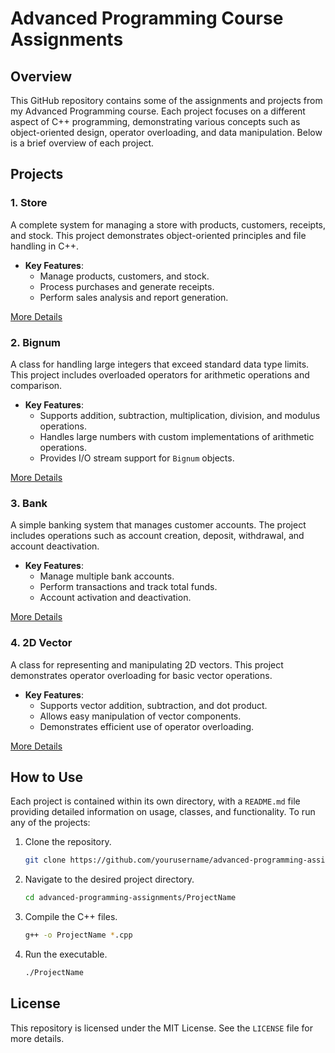 # Advanced Programming Course Assignments

## Overview

This GitHub repository contains some of the assignments and projects from my Advanced Programming course. Each project focuses on a different aspect of C++ programming, demonstrating various concepts such as object-oriented design, operator overloading, and data manipulation. Below is a brief overview of each project.

## Projects

### 1. **Store**
A complete system for managing a store with products, customers, receipts, and stock. This project demonstrates object-oriented principles and file handling in C++.

- **Key Features**:
  - Manage products, customers, and stock.
  - Process purchases and generate receipts.
  - Perform sales analysis and report generation.

[More Details](#Store)

### 2. **Bignum**
A class for handling large integers that exceed standard data type limits. This project includes overloaded operators for arithmetic operations and comparison.

- **Key Features**:
  - Supports addition, subtraction, multiplication, division, and modulus operations.
  - Handles large numbers with custom implementations of arithmetic operations.
  - Provides I/O stream support for `Bignum` objects.

[More Details](#)

### 3. **Bank**
A simple banking system that manages customer accounts. The project includes operations such as account creation, deposit, withdrawal, and account deactivation.

- **Key Features**:
  - Manage multiple bank accounts.
  - Perform transactions and track total funds.
  - Account activation and deactivation.

[More Details](#)

### 4. **2D Vector**
A class for representing and manipulating 2D vectors. This project demonstrates operator overloading for basic vector operations.

- **Key Features**:
  - Supports vector addition, subtraction, and dot product.
  - Allows easy manipulation of vector components.
  - Demonstrates efficient use of operator overloading.

[More Details](#)

## How to Use

Each project is contained within its own directory, with a `README.md` file providing detailed information on usage, classes, and functionality. To run any of the projects:

1. Clone the repository.
   ```bash
   git clone https://github.com/yourusername/advanced-programming-assignments.git
   ```
2. Navigate to the desired project directory.
   ```bash
   cd advanced-programming-assignments/ProjectName
   ```
3. Compile the C++ files.
   ```bash
   g++ -o ProjectName *.cpp
   ```
4. Run the executable.
   ```bash
   ./ProjectName
   ```

## License

This repository is licensed under the MIT License. See the `LICENSE` file for more details.
